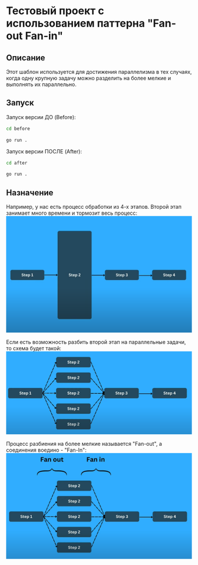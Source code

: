 # Тестовый проект с использованием паттерна "Fan-out Fan-in"

## Описание
Этот шаблон используется для достижения параллелизма в тех случаях, когда одну крупную задачу можно разделить на более мелкие и выполнять их параллельно.

## Запуск
Запуск версии ДО (Before):
```bash
cd before
```
```bash
go run .
```

Запуск версии ПОСЛЕ (After):
```bash
cd after
```
```bash
go run .
```

## Назначение

Например, у нас есть процесс обработки из 4-х этапов. Второй этап занимает много времени и тормозит весь процесс:
![img.png](before/img.png)

Если есть возможность разбить второй этап на параллельные задачи, то схема будет такой:
![img_1.png](before/img_1.png)

Процесс разбиения на более мелкие называется "Fan-out", а соединения воедино - "Fan-In":
![img_2.png](before/img_2.png)


